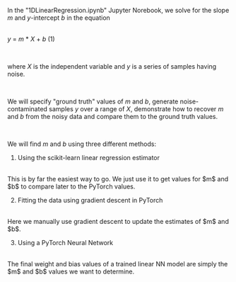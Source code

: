 In the "1DLinearRegression.ipynb" Jupyter Norebook, we solve for the slope $m$ and $y$-intercept $b$ in the equation 
<br>
<br>

$y$ = $m$ * $X$ + $b$            (1)

<br>

where $X$ is the independent variable and $y$ is a series of samples having noise. 
 
<br>

We will specify "ground truth" values of *m* and *b*, generate noise-contaminated samples $y$ over a range of $X$, demonstrate how to recover $m$ and $b$ from the noisy data and compare them to the ground truth values. 

<br>

We will find $m$ and $b$ using three different methods:
<br>
1. Using the scikit-learn linear regression estimator
<br>
This is by far the easiest way to go. We just use it to get values for $m$ and $b$ to compare later to the PyTorch values. 
<br>

2. Fitting the data using gradient descent in PyTorch
<br>
Here we manually use gradient descent to update the estimates of $m$ and $b$. 
<br>

3. Using a PyTorch Neural Network
<br>
The final weight and bias values of a trained linear NN model are simply the $m$ and $b$ values we want to determine.
<br>


